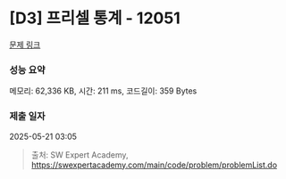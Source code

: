 # [D3] 프리셀 통계 - 12051 

[문제 링크](https://swexpertacademy.com/main/code/problem/problemDetail.do?contestProbId=AXmwMidaSLIDFARX) 

### 성능 요약

메모리: 62,336 KB, 시간: 211 ms, 코드길이: 359 Bytes

### 제출 일자

2025-05-21 03:05



> 출처: SW Expert Academy, https://swexpertacademy.com/main/code/problem/problemList.do